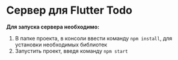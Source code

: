 # Сервер для Flutter Todo

**Для запуска сервера необходимо:**
1) В папке проекта, в консоли ввести команду ```npm install```, для установки необходимых библиотек
2) Запустить проект, введя команду ```npm start```
   

